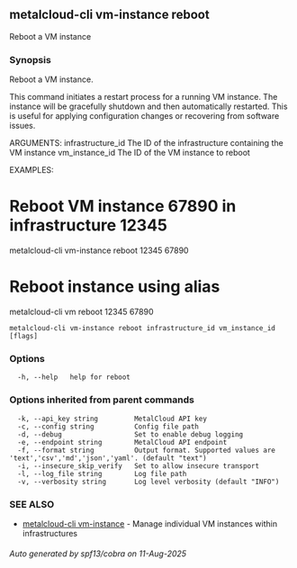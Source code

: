 ## metalcloud-cli vm-instance reboot

Reboot a VM instance

### Synopsis

Reboot a VM instance.

This command initiates a restart process for a running VM instance. The instance
will be gracefully shutdown and then automatically restarted. This is useful
for applying configuration changes or recovering from software issues.

ARGUMENTS:
  infrastructure_id  The ID of the infrastructure containing the VM instance
  vm_instance_id     The ID of the VM instance to reboot

EXAMPLES:
  # Reboot VM instance 67890 in infrastructure 12345
  metalcloud-cli vm-instance reboot 12345 67890
  
  # Reboot instance using alias
  metalcloud-cli vm reboot 12345 67890

```
metalcloud-cli vm-instance reboot infrastructure_id vm_instance_id [flags]
```

### Options

```
  -h, --help   help for reboot
```

### Options inherited from parent commands

```
  -k, --api_key string         MetalCloud API key
  -c, --config string          Config file path
  -d, --debug                  Set to enable debug logging
  -e, --endpoint string        MetalCloud API endpoint
  -f, --format string          Output format. Supported values are 'text','csv','md','json','yaml'. (default "text")
  -i, --insecure_skip_verify   Set to allow insecure transport
  -l, --log_file string        Log file path
  -v, --verbosity string       Log level verbosity (default "INFO")
```

### SEE ALSO

* [metalcloud-cli vm-instance](metalcloud-cli_vm-instance.md)	 - Manage individual VM instances within infrastructures

###### Auto generated by spf13/cobra on 11-Aug-2025
